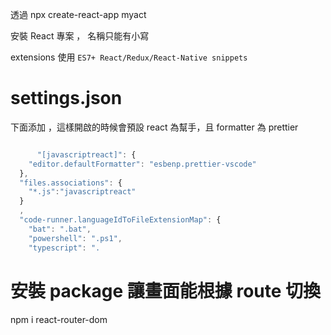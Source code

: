 透過 npx create-react-app myact

安裝 React 專案 ， 名稱只能有小寫

extensions 使用
`ES7+ React/Redux/React-Native snippets`

# settings.json

下面添加 ，這樣開啟的時候會預設 react 為幫手，且 formatter 為 prettier

```javascript

      "[javascriptreact]": {
    "editor.defaultFormatter": "esbenp.prettier-vscode"
  },
  "files.associations": {
    "*.js":"javascriptreact"
  }
  ,
  "code-runner.languageIdToFileExtensionMap": {
    "bat": ".bat",
    "powershell": ".ps1",
    "typescript": ".
```

# 安裝 package 讓畫面能根據 route 切換

npm i react-router-dom
